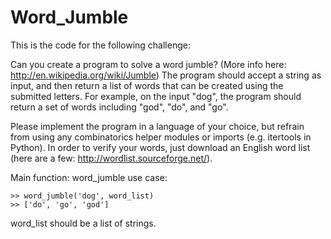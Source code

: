 Word_Jumble
===========
This is the code for the following challenge:

Can you create a program to solve a word jumble? (More info here: http://en.wikipedia.org/wiki/Jumble) The program should accept a string as input, and then return a list of words that can be created using the submitted letters. For example, on the input "dog", the program should return a set of words including "god", "do", and "go".

Please implement the program in a language of your choice, but refrain from using any combinatorics helper modules or imports (e.g. itertools in Python). In order to verify your words, just download an English word list (here are a few: http://wordlist.sourceforge.net/).

Main function: word_jumble
use case: 
```
>> word_jumble('dog', word_list)
>> ['do', 'go', 'god']
```

word_list should be a list of strings.
